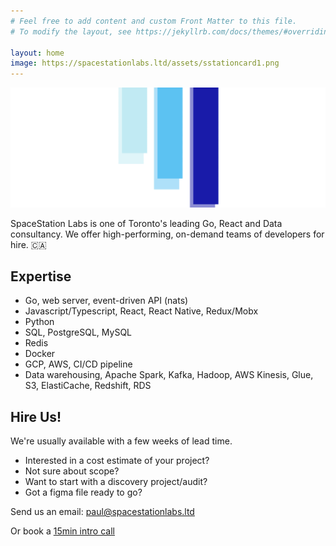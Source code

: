 ```yaml
---
# Feel free to add content and custom Front Matter to this file.
# To modify the layout, see https://jekyllrb.com/docs/themes/#overriding-theme-defaults

layout: home
image: https://spacestationlabs.ltd/assets/sstationcard1.png
---
```


![](/assets/cover.png)

SpaceStation Labs is one of Toronto's leading Go, React and Data consultancy.
We offer high-performing, on-demand teams of developers for hire. 🇨🇦

## Expertise

- Go, web server, event-driven API (nats)
- Javascript/Typescript, React, React Native, Redux/Mobx
- Python
- SQL, PostgreSQL, MySQL
- Redis
- Docker
- GCP, AWS, CI/CD pipeline
- Data warehousing, Apache Spark, Kafka, Hadoop, AWS Kinesis, Glue, S3, ElastiCache, Redshift, RDS

## Hire Us!

We're usually available with a few weeks of lead time.

- Interested in a cost estimate of your project? 
- Not sure about scope?
- Want to start with a discovery project/audit?
- Got a figma file ready to go?

Send us an email: paul@spacestationlabs.ltd

Or book a [15min intro call](https://cal.com/spacestation)
